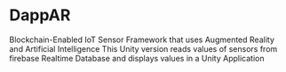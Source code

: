# DappAR
Blockchain-Enabled IoT Sensor Framework that uses Augmented Reality and Artificial Intelligence
This Unity version reads values of sensors from firebase Realtime Database and displays values in a Unity Application
